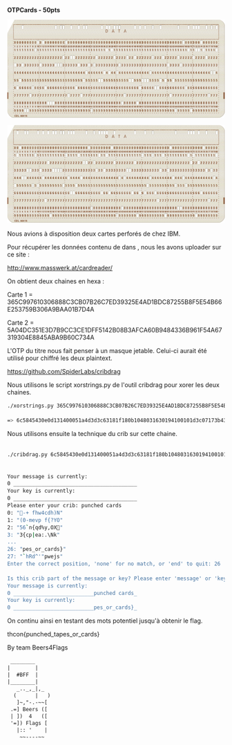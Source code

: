 **OTPCards - 50pts**


![Alt](img/card1.png "Punched Card 1")

![Alt](img/card2.png "Punched Card 2")


Nous avions à disposition deux cartes perforés de chez IBM.


Pour récupérer les données contenu de dans , nous les avons uploader sur ce site :

http://www.masswerk.at/cardreader/

On obtient deux chaines en hexa :


Carte 1 = 365C997610306888C3CB07B26C7ED39325E4AD1BDC87255B8F5E54B66E253759B306A9BAA01B7D4A

Carte 2 = 5A04DC351E3D7B9CC3CE1DFF5142B08B3AFCA60B9484336B961F54A67319304E8845ABA9B60C734A

L'OTP du titre nous fait penser à un masque jetable. Celui-ci aurait été utilisé pour chiffré les deux plaintext.

https://github.com/SpiderLabs/cribdrag

Nous utilisons le script xorstrings.py de l'outil cribdrag pour xorer les deux chaines.

```BASH
./xorstrings.py 365C997610306888C3CB07B26C7ED39325E4AD1BDC87255B8F5E54B66E253759B306A9BAA01B7D4A 5A04DC351E3D7B9CC3CE1DFF5142B08B3AFCA60B9484336B961F54A67319304E8845ABA9B60C734A

=> 6c5845430e0d131400051a4d3d3c63181f180b1048031630194100101d3c07173b43021316170e00
```

Nous utilisons ensuite la technique du crib sur cette chaine.

```BASH

./cribdrag.py 6c5845430e0d131400051a4d3d3c63181f180b1048031630194100101d3c07173b43021316170e00


Your message is currently:
0 ________________________________________
Your key is currently:
0 ________________________________________
Please enter your crib: punched cards
0: "-+ fhw4cdh)N"
1: "(0-mevp f{?YO"
2: "56`n{qd%y,OX"
3: "3{cp|ea:.\Nk"
...
26: "pes_or_cards}"
27: "`hRd^'"pwejs"
Enter the correct position, 'none' for no match, or 'end' to quit: 26

Is this crib part of the message or key? Please enter 'message' or 'key': message
Your message is currently:
0 __________________________punched cards_
Your key is currently:
0 __________________________pes_or_cards}_

```

On continu ainsi en testant des mots potentiel jusqu'à obtenir le flag.

thcon{punched_tapes_or_cards}


By team Beers4Flags


```
 ________
|        |
|  #BFF  |
|________|
   _.._,_|,_
  (      |   )
   ]~,"-.-~~[
 .=] Beers ([
 | ])  4   ([
 '=]) Flags [
   |:: '    |
    ~~----~~
```
